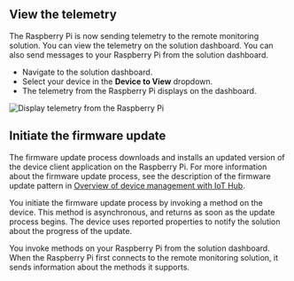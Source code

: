 ## <a name="view-the-telemetry"></a>View the telemetry

The Raspberry Pi is now sending telemetry to the remote monitoring solution. You can view the telemetry on the solution dashboard. You can also send messages to your Raspberry Pi from the solution dashboard.

- Navigate to the solution dashboard.
- Select your device in the **Device to View** dropdown.
- The telemetry from the Raspberry Pi displays on the dashboard.

![Display telemetry from the Raspberry Pi][img-telemetry-display]

## <a name="initiate-the-firmware-update"></a>Initiate the firmware update

The firmware update process downloads and installs an updated version of the device client application on the Raspberry Pi. For more information about the firmware update process, see the description of the firmware update pattern in [Overview of device management with IoT Hub][lnk-update-pattern].

You initiate the firmware update process by invoking a method on the device. This method is asynchronous, and returns as soon as the update process begins. The device uses reported properties to notify the solution about the progress of the update.

You invoke methods on your Raspberry Pi from the solution dashboard. When the Raspberry Pi first connects to the remote monitoring solution, it sends information about the methods it supports. 

[img-telemetry-display]: media/iot-suite-raspberry-pi-kit-view-telemetry-advanced/telemetry.png
[lnk-update-pattern]: ../articles/iot-hub/iot-hub-device-management-overview.md
